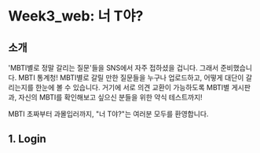# Week3_web: 너 T야?

## 소개

'MBTI별로 정말 갈리는 질문'들을 SNS에서 자주 접하셨을 겁니다. 그래서 준비했습니다. MBTI 통계청! MBTI별로 갈릴 만한 질문들을 누구나 업로드하고, 어떻게 대단이 갈리는지를 한눈에 볼 수 있습니다. 거기에 서로 의견 교환이 가능하도록 MBTI별 게시판과, 자신의 MBTI를 확인해보고 싶으신 분들을 위한 약식 테스트까지!

MBTI 초짜부터 과몰입러까지, "너 T야?"는 여러분 모두를 환영합니다.

## 1. Login
